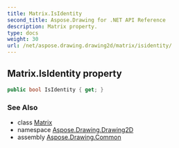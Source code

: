 ```yaml
---
title: Matrix.IsIdentity
second_title: Aspose.Drawing for .NET API Reference
description: Matrix property. 
type: docs
weight: 30
url: /net/aspose.drawing.drawing2d/matrix/isidentity/
---
```

## Matrix.IsIdentity property

```csharp
public bool IsIdentity { get; }
```

### See Also

* class [Matrix](../)
* namespace [Aspose.Drawing.Drawing2D](../../matrix/)
* assembly [Aspose.Drawing.Common](../../../)


